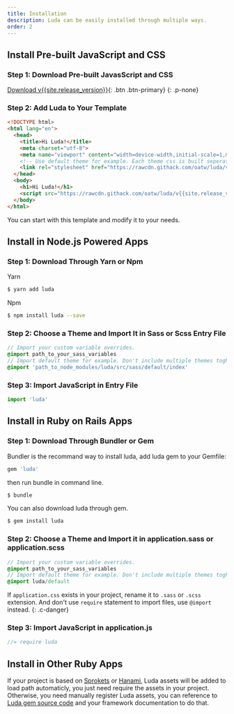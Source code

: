 ```yaml
---
title: Installation
description: Luda can be easily installed through multiple ways.
order: 2
---
```


## Install Pre-built JavaScript and CSS

### Step 1: Download Pre-built JavasScript and CSS
[Download v{{site.release_version}}](https://github.com/oatw/luda/raw/v{{site.release_version}}/release/dist/luda-{{site.release_version}}.zip){: .btn .btn-primary}
{: .p-none}

### Step 2: Add Luda to Your Template

``` html
<!DOCTYPE html>
<html lang="en">
  <head>
    <title>Hi Luda!</title>
    <meta charset="utf-8">
    <meta name="viewport" content="width=device-width,initial-scale=1,maximum-scale=1">
    <!-- Use default theme for example. Each theme css is built seperately, don't include multiple themes toghther. -->
    <link rel="stylesheet" href="https://rawcdn.githack.com/oatw/luda/v{{site.release_version}}/dist/css/luda-default.min.css">
  </head>
  <body>
    <h1>Hi Luda!</h1>
    <script src="https://rawcdn.githack.com/oatw/luda/v{{site.release_version}}/dist/js/luda.min.js"></script>
  </body>
</html>
```
You can start with this template and modify it to your needs.

## Install in Node.js Powered Apps

### Step 1: Download Through Yarn or Npm

Yarn
``` bash
$ yarn add luda
```

Npm
``` bash
$ npm install luda --save
```

### Step 2: Choose a Theme and Import It in Sass or Scss Entry File

``` sass
// Import your custom variable overrides.
@import path_to_your_sass_variables
// Import default theme for example. Don't include multiple themes toghther.
@import 'path_to_node_modules/luda/src/sass/default/index'
```

### Step 3: Import JavaScript in Entry File

``` javascript
import 'luda'
```


## Install in Ruby on Rails Apps

### Step 1: Download Through Bundler or Gem

Bundler is the recommand way to install luda, add luda gem to your Gemfile:

``` ruby
gem 'luda'
```
then run bundle in command line.
``` bash
$ bundle
```
You can also download luda through gem.
``` bash
$ gem install luda
```


### Step 2: Choose a Theme and Import it in application.sass or application.scss

``` sass
// Import your custom variable overrides.
@import path_to_your_sass_variables
// Import default theme for example. Don't include multiple themes toghther.
@import luda/default
```
If `application.css` exists in your project, rename it to `.sass` or `.scss` extension. And don't use `require` statement to import files, use `@import` instead.
{: .c-danger}

### Step 3: Import JavaScript in application.js

``` javascript
//= require luda
```


## Install in Other Ruby Apps

If your project is based on [Sprokets]() or [Hanami](),
Luda assets will be added to load path automaticly,
you just need require the assets in your project.
Otherwise, you need manually register Luda assets,
you can reference to [Luda gem source code](https://github.com/oatw/luda/tree/v{{site.release_version}}/gem)
and your framework documentation to do that.